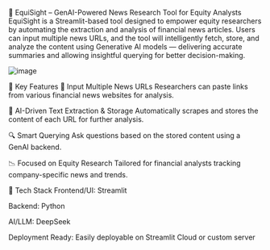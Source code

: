🧠 EquiSight – GenAI-Powered News Research Tool for Equity Analysts
EquiSight is a Streamlit-based tool designed to empower equity researchers by automating the extraction and analysis of financial news articles. Users can input multiple news URLs, and the tool will intelligently fetch, store, and analyze the content using Generative AI models — delivering accurate summaries and allowing insightful querying for better decision-making.


![image](https://github.com/user-attachments/assets/99dd885b-1e42-420f-b3cd-ac66ffe723ea)


📌 Key Features
📰 Input Multiple News URLs
Researchers can paste links from various financial news websites for analysis.

🧠 AI-Driven Text Extraction & Storage
Automatically scrapes and stores the content of each URL for further analysis.

🔍 Smart Querying
Ask questions based on the stored content using a GenAI backend.

📉 Focused on Equity Research
Tailored for financial analysts tracking company-specific news and trends.

🚀 Tech Stack
Frontend/UI: Streamlit

Backend: Python

AI/LLM: DeepSeek

Deployment Ready: Easily deployable on Streamlit Cloud or custom server

